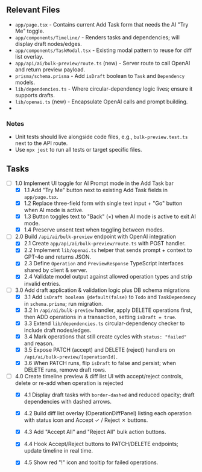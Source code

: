 ## Relevant Files

- `app/page.tsx` - Contains current Add Task form that needs the AI "Try Me" toggle.
- `app/components/Timeline/` - Renders tasks and dependencies; will display draft nodes/edges.
- `app/components/TaskModal.tsx` - Existing modal pattern to reuse for diff list overlay.
- `app/api/ai/bulk-preview/route.ts` (new) - Server route to call OpenAI and return preview payload.
- `prisma/schema.prisma` - Add `isDraft` boolean to `Task` and `Dependency` models.
- `lib/dependencies.ts` - Where circular-dependency logic lives; ensure it supports drafts.
- `lib/openai.ts` (new) - Encapsulate OpenAI calls and prompt building.
- 

### Notes

- Unit tests should live alongside code files, e.g., `bulk-preview.test.ts` next to the API route.
- Use `npx jest` to run all tests or target specific files.

## Tasks

- [ ] 1.0 Implement UI toggle for AI Prompt mode in the Add Task bar
  - [x] 1.1 Add "Try Me" button next to existing Add Task fields in `app/page.tsx`.
  - [x] 1.2 Replace three-field form with single text input + "Go" button when AI mode is active.
  - [x] 1.3 Button toggles text to "Back" (×) when AI mode is active to exit AI mode.
  - [x] 1.4 Preserve unsent text when toggling between modes.

- [ ] 2.0 Build `/api/ai/bulk-preview` endpoint with OpenAI integration
  - [x] 2.1 Create `app/api/ai/bulk-preview/route.ts` with POST handler.
  - [x] 2.2 Implement `lib/openai.ts` helper that sends prompt + context to GPT-4o and returns JSON.
  - [x] 2.3 Define `Operation` and `PreviewResponse` TypeScript interfaces shared by client & server.
  - [x] 2.4 Validate model output against allowed operation types and strip invalid entries.

- [ ] 3.0 Add draft application & validation logic plus DB schema migrations
  - [x] 3.1 Add `isDraft boolean @default(false)` to `Todo` and `TaskDependency` in `schema.prisma`; run migration.
  - [x] 3.2 In `/api/ai/bulk-preview` handler, apply DELETE operations first, then ADD operations in a transaction, setting `isDraft = true`.
  - [x] 3.3 Extend `lib/dependencies.ts` circular-dependency checker to include draft nodes/edges.
  - [x] 3.4 Mark operations that still create cycles with `status: "failed"` and reason.
  - [x] 3.5 Expose PATCH (accept) and DELETE (reject) handlers on `/api/ai/bulk-preview/[operationId]`.
  - [x] 3.6 When PATCH runs, flip `isDraft` to false and persist; when DELETE runs, remove draft rows.

- [ ] 4.0 Create timeline preview & diff list UI with accept/reject controls, delete or re-add when operation is rejected
  - [x] 4.1 Display draft tasks with `border-dashed` and reduced opacity; draft dependencies with dashed arrows.
  - [x] 4.2 Build diff list overlay (OperationDiffPanel) listing each operation with status icon and Accept ✓ / Reject ✗ buttons.
  - [x] 4.3 Add "Accept All" and "Reject All" bulk action buttons.
  - [x] 4.4 Hook Accept/Reject buttons to PATCH/DELETE endpoints; update timeline in real time.
  - [x] 4.5 Show red "!" icon and tooltip for failed operations.

